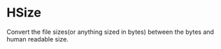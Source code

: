 HSize
========

Convert the file sizes(or anything sized in bytes) between the bytes and human readable size.
